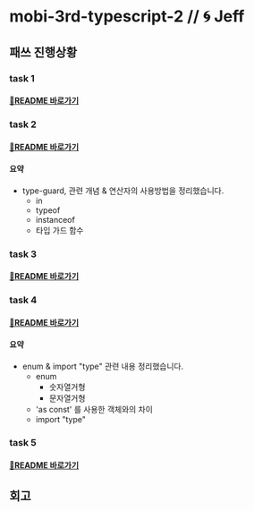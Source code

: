 # mobi-3rd-typescript-2 // 🌀 Jeff

## 패쓰 진행상황

### task 1
#### [🔗README 바로가기]()

### task 2
#### [🔗README 바로가기]()
#### 요약
- type-guard, 관련 개념 & 연산자의 사용방법을 정리했습니다.
  - in
  - typeof
  - instanceof
  - 타입 가드 함수

### task 3
#### [🔗README 바로가기]()

### task 4
#### [🔗README 바로가기]()
#### 요약
- enum & import "type" 관련 내용 정리했습니다.
  - enum
    - 숫자열거형
    - 문자열거형
  - 'as const' 를 사용한 객체와의 차이
  - import "type"

### task 5
#### [🔗README 바로가기]()


## 회고